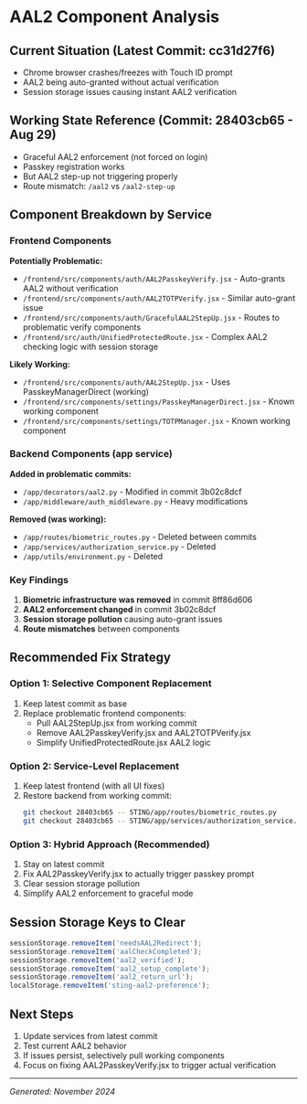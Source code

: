 # AAL2 Component Analysis

## Current Situation (Latest Commit: cc31d27f6)
- Chrome browser crashes/freezes with Touch ID prompt
- AAL2 being auto-granted without actual verification
- Session storage issues causing instant AAL2 verification

## Working State Reference (Commit: 28403cb65 - Aug 29)
- Graceful AAL2 enforcement (not forced on login)
- Passkey registration works
- But AAL2 step-up not triggering properly
- Route mismatch: `/aal2` vs `/aal2-step-up`

## Component Breakdown by Service

### Frontend Components
**Potentially Problematic:**
- `/frontend/src/components/auth/AAL2PasskeyVerify.jsx` - Auto-grants AAL2 without verification
- `/frontend/src/components/auth/AAL2TOTPVerify.jsx` - Similar auto-grant issue
- `/frontend/src/components/auth/GracefulAAL2StepUp.jsx` - Routes to problematic verify components
- `/frontend/src/auth/UnifiedProtectedRoute.jsx` - Complex AAL2 checking logic with session storage

**Likely Working:**
- `/frontend/src/components/auth/AAL2StepUp.jsx` - Uses PasskeyManagerDirect (working)
- `/frontend/src/components/settings/PasskeyManagerDirect.jsx` - Known working component
- `/frontend/src/components/settings/TOTPManager.jsx` - Known working component

### Backend Components (app service)
**Added in problematic commits:**
- `/app/decorators/aal2.py` - Modified in commit 3b02c8dcf
- `/app/middleware/auth_middleware.py` - Heavy modifications

**Removed (was working):**
- `/app/routes/biometric_routes.py` - Deleted between commits
- `/app/services/authorization_service.py` - Deleted
- `/app/utils/environment.py` - Deleted

### Key Findings
1. **Biometric infrastructure was removed** in commit 8ff86d606
2. **AAL2 enforcement changed** in commit 3b02c8dcf
3. **Session storage pollution** causing auto-grant issues
4. **Route mismatches** between components

## Recommended Fix Strategy

### Option 1: Selective Component Replacement
1. Keep latest commit as base
2. Replace problematic frontend components:
   - Pull AAL2StepUp.jsx from working commit
   - Remove AAL2PasskeyVerify.jsx and AAL2TOTPVerify.jsx
   - Simplify UnifiedProtectedRoute.jsx AAL2 logic

### Option 2: Service-Level Replacement
1. Keep latest frontend (with all UI fixes)
2. Restore backend from working commit:
   ```bash
   git checkout 28403cb65 -- STING/app/routes/biometric_routes.py
   git checkout 28403cb65 -- STING/app/services/authorization_service.py
   ```

### Option 3: Hybrid Approach (Recommended)
1. Stay on latest commit
2. Fix AAL2PasskeyVerify.jsx to actually trigger passkey prompt
3. Clear session storage pollution
4. Simplify AAL2 enforcement to graceful mode

## Session Storage Keys to Clear
```javascript
sessionStorage.removeItem('needsAAL2Redirect');
sessionStorage.removeItem('aalCheckCompleted');
sessionStorage.removeItem('aal2_verified');
sessionStorage.removeItem('aal2_setup_complete');
sessionStorage.removeItem('aal2_return_url');
localStorage.removeItem('sting-aal2-preference');
```

## Next Steps
1. Update services from latest commit
2. Test current AAL2 behavior
3. If issues persist, selectively pull working components
4. Focus on fixing AAL2PasskeyVerify.jsx to trigger actual verification

---
*Generated: November 2024*